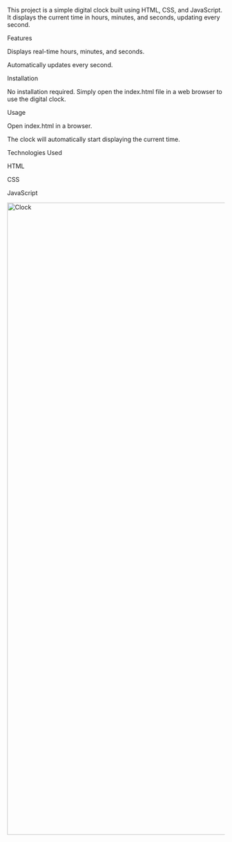 This project is a simple digital clock built using HTML, CSS, and JavaScript. It displays the current time in hours, minutes, and seconds, updating every second.

Features

Displays real-time hours, minutes, and seconds.

Automatically updates every second.

Installation

No installation required. Simply open the index.html file in a web browser to use the digital clock.

Usage

Open index.html in a browser.

The clock will automatically start displaying the current time.

Technologies Used

HTML

CSS

JavaScript

<img width="1462" alt="Clock" src="https://github.com/user-attachments/assets/82ebb6bb-cb03-4328-ba0f-8827b85d96ff" />
